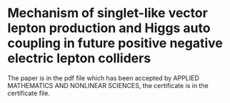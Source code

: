 # Mechanism of singlet-like vector lepton production and Higgs auto coupling in future positive negative electric lepton colliders
The paper is in the pdf file which has been accepted by APPLIED MATHEMATICS AND NONLINEAR SCIENCES, the certificate is in the certificate file.
